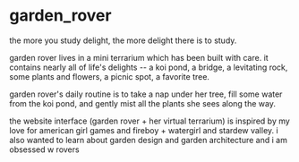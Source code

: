 # garden_rover


the more you study delight, the more delight there is to study.

garden rover lives in a mini terrarium which has been built with care. it contains nearly all of life's delights -- a koi pond, a bridge, a levitating rock, some plants and flowers, a picnic spot, a favorite tree. 

garden rover's daily routine is to take a nap under her tree, fill some water from the koi pond, and gently mist all the plants she sees along the way. 

the website interface (garden rover + her virtual terrarium) is inspired by my love for american girl games and fireboy + watergirl and stardew valley. i also wanted to learn about garden design and garden architecture and i am obsessed w rovers 
